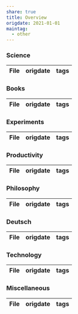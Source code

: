 ```yaml
---
share: true
title: Overview
origdate: 2021-01-01
maintag:
  - other
---
```

### Science

| File | origdate | tags |
| ---- | -------- | ---- |


### Books

| File | origdate | tags |
| ---- | -------- | ---- |


### Experiments

| File | origdate | tags |
| ---- | -------- | ---- |


### Productivity

| File | origdate | tags |
| ---- | -------- | ---- |


### Philosophy

| File | origdate | tags |
| ---- | -------- | ---- |


### Deutsch

| File | origdate | tags |
| ---- | -------- | ---- |


### Technology

| File | origdate | tags |
| ---- | -------- | ---- |


### Miscellaneous

| File | origdate | tags |
| ---- | -------- | ---- |


